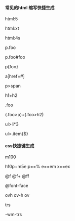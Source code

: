 #### 常见的html 缩写快捷生成

html:5

html:xt

html:4s

p.foo

p.foo#foo


p{foo}


a[href=#]



p>span

h1+h2


.foo

(.foo>p)+(.foo>h2)




ul>li*3

ul>.item{$}



#### css快捷键生成

m100

h10p+m5e    p==%  e==em  x==ex

@f  @f+  @ff

@font-face



ovh  ov-h  ov



trs


-wm-trs


